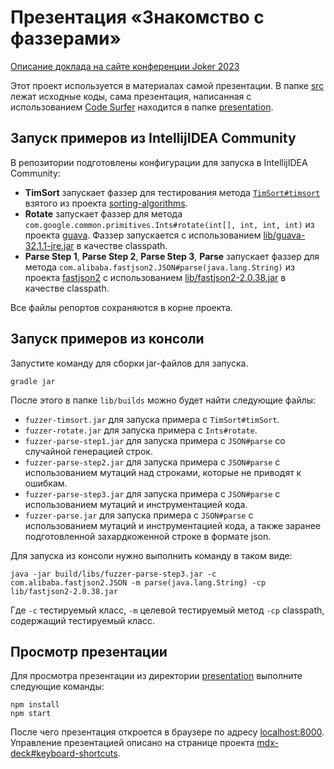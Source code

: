 # Презентация «Знакомство с фаззерами»

[Описание доклада на сайте конференции Joker 2023](https://jokerconf.com/talks/ce07d4b983c14b4abbf7f0976e02cfcd/?referer=/schedule/days/)

Этот проект используется в материалах самой презентации. В папке [src](src/main/kotlin/me/markoutte/joker) лежат исходные коды, сама презентация, написанная с использованием [Code Surfer](https://codesurfer.pomb.us) находится в папке [presentation](presentation).

## Запуск примеров из IntellijIDEA Community

В репозитории подготовлены конфигурации для запуска в IntellijIDEA Community:

- **TimSort** запускает фаззер для тестирования метода [`TimSort#timsort`](src/main/java/me/markoutte/examples/TimSort.java) взятого из проекта [sorting-algorithms](https://github.com/argonautica/sorting-algorithms).
- **Rotate** запускает фаззер для метода `com.google.common.primitives.Ints#rotate(int[], int, int, int)` из проекта [guava](https://github.com/google/guava). Фаззер запускается с использованием [lib/guava-32.1.1-jre.jar](lib/guava-32.1.1-jre.jar) в качестве classpath.
- **Parse Step 1**, **Parse Step 2**, **Parse Step 3**, **Parse** запускает фаззер для метода `com.alibaba.fastjson2.JSON#parse(java.lang.String)` из проекта [fastjson2](https://github.com/alibaba/fastjson2) с использованием [lib/fastjson2-2.0.38.jar](lib/fastjson2-2.0.38.jar) в качестве classpath.

Все файлы репортов сохраняются в корне проекта.

## Запуск примеров из консоли

Запустите команду для сборки jar-файлов для запуска.

```shell
gradle jar
```

После этого в папке `lib/builds` можно будет найти следующие файлы:

- `fuzzer-timsort.jar` для запуска примера с `TimSort#timSort`.
- `fuzzer-rotate.jar` для запуска примера с `Ints#rotate`.
- `fuzzer-parse-step1.jar` для запуска примера с `JSON#parse` со случайной генерацией строк.
- `fuzzer-parse-step2.jar` для запуска примера с `JSON#parse` с использованием мутаций над строками, которые не приводят к ошибкам.
- `fuzzer-parse-step3.jar` для запуска примера с `JSON#parse` с использованием мутаций и инструментацией кода.
- `fuzzer-parse.jar` для запуска примера с `JSON#parse` с использованием мутаций и инструментацией кода, а также заранее подготовленной захардкоженной строке в формате json.

Для запуска из консоли нужно выполнить команду в таком виде:

```shell
java -jar build/libs/fuzzer-parse-step3.jar -c com.alibaba.fastjson2.JSON -m parse(java.lang.String) -cp lib/fastjson2-2.0.38.jar
```

Где `-c` тестируемый класс, `-m` целевой тестируемый метод `-cp` classpath, содержащий тестируемый класс.

## Просмотр презентации

Для просмотра презентации из директории [presentation](presentation) выполните следующие команды:

```shell
npm install
npm start
```

После чего презентация откроется в браузере по адресу [localhost:8000](http://localhost:8000/). Управление презентацией описано на странице проекта [mdx-deck#keyboard-shortcuts](https://github.com/jxnblk/mdx-deck#keyboard-shortcuts).